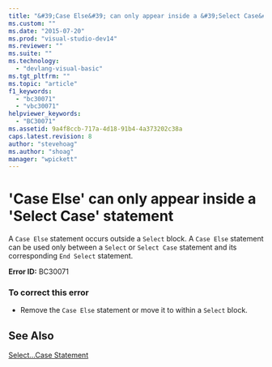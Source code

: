 ```yaml
---
title: "&#39;Case Else&#39; can only appear inside a &#39;Select Case&#39; statement | Microsoft Docs"
ms.custom: ""
ms.date: "2015-07-20"
ms.prod: "visual-studio-dev14"
ms.reviewer: ""
ms.suite: ""
ms.technology: 
  - "devlang-visual-basic"
ms.tgt_pltfrm: ""
ms.topic: "article"
f1_keywords: 
  - "bc30071"
  - "vbc30071"
helpviewer_keywords: 
  - "BC30071"
ms.assetid: 9a4f8ccb-717a-4d18-91b4-4a373202c38a
caps.latest.revision: 8
author: "stevehoag"
ms.author: "shoag"
manager: "wpickett"
---
```

# &#39;Case Else&#39; can only appear inside a &#39;Select Case&#39; statement
A `Case Else` statement occurs outside a `Select` block. A `Case Else` statement can be used only between a `Select` or `Select Case` statement and its corresponding `End Select` statement.  
  
 **Error ID:** BC30071  
  
### To correct this error  
  
-   Remove the `Case Else` statement or move it to within a `Select` block.  
  
## See Also  
 [Select...Case Statement](../../visual-basic/language-reference/statements/select-case-statement.md)